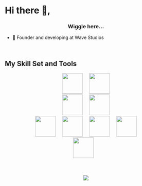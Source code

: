 # **Hi there 👋,**  
  

### <div align="center">Wiggle here...</div>  
  

- 🤖 Founder and developing at Wave Studios
  

<br/>  


## My Skill Set and Tools
<div align="center">
<img height="64" width="64" src="https://cdn.simpleicons.org/visualstudiocode"/>&nbsp&nbsp&nbsp&nbsp
<img height="64" width="64" src="https://cdn.simpleicons.org/git"/>
<br/>
<img height="64" width="64" src="https://cdn.simpleicons.org/mysql"/>&nbsp&nbsp&nbsp&nbsp
<img height="64" width="64" src="https://cdn.simpleicons.org/xampp"/>
<br/>
<img height="64" width="64" src="https://cdn.simpleicons.org/javascript"/>&nbsp&nbsp&nbsp&nbsp
<img height="64" width="64" src="https://cdn.simpleicons.org/jquery"/>&nbsp&nbsp&nbsp&nbsp
<img height="64" width="64" src="https://cdn.simpleicons.org/css3"/>&nbsp&nbsp&nbsp&nbsp
<img height="64" width="64" src="https://cdn.simpleicons.org/html5"/>
<br/>
<img height="64" width="64" src="https://cdn.simpleicons.org/lua"/>&nbsp&nbsp&nbsp&nbsp
</div>  

<br/>  

<br/> 
<br/> 
<div align="center">
<img src="https://komarev.com/ghpvc/?username=wigglept&&style=flat-square" align="center" />
</div>  
